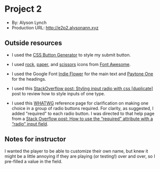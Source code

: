 
# Project 2
+ By: Alyson Lynch
+ Production URL: <http://e2p2.alysonann.xyz>

## Outside resources

+ I used the [CSS Button Generator](https://www.bestcssbuttongenerator.com) to style my submit button.

+ I used [rock](https://fontawesome.com/icons/hand-rock?style=solid), [paper](https://fontawesome.com/icons/hand-paper?style=solid), and [scissors](https://fontawesome.com/icons/hand-scissors?style=solid) icons from [Font Awesome](https://fontawesome.com).

+ I used the Google Font [Indie Flower](https://fonts.google.com/specimen/Indie+Flower?selection.family=Indie+Flower) for the main text and [Paytone One](https://fonts.google.com/specimen/Paytone+One?selection.family=Paytone+One&query=paytone&preview.text=Project%202&preview.text_type=custom) for the headings.

+ I used this [StackOverflow post: Styling input radio with css [duplicate]](https://stackoverflow.com/questions/18272497/styling-input-radio-with-css/18272642) post to review how to style inputs of one type.

+ I used this [WHATWG](https://html.spec.whatwg.org/multipage/input.html#the-required-attribute) reference page for clarification on making one choice in a group of radio buttons required. For clarity, as suggested, I added "required" to each radio button. I was directed to that help page from a [Stack Overflow post: How to use the “required” attribute with a “radio” input field](https://stackoverflow.com/questions/8287779/how-to-use-the-required-attribute-with-a-radio-input-field).
## Notes for instructor

I wanted the player to be able to customize their own name, but knew it might be a little annoying if they are playing (or testing!) over and over, so I pre-filled a value in the field.